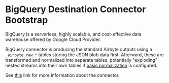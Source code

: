# BigQuery Destination Connector Bootstrap

BigQuery is a serverless, highly scalable, and cost-effective data warehouse
offered by Google Cloud Provider.

BigQuery connector is producing the standard Airbyte outputs using a `_airbyte_raw_*` tables storing the JSON blob data first. Afterward, these are transformed and normalized into separate tables, potentially "exploding" nested streams into their own tables if [basic normalization](https://docs.airbyte.io/understanding-airbyte/basic-normalization) is configured.

See [this](https://docs.airbyte.io/integrations/destinations/bigquery) link for more information about the connector.

